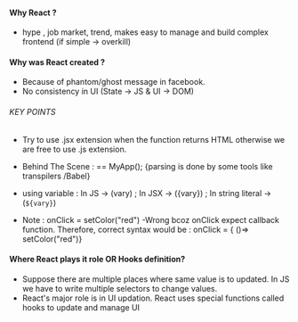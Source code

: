 #### Why React ? 
- hype , job market, trend, makes easy to manage and build complex frontend (if simple -> overkill)
#### Why was React created ?
-  Because of phantom/ghost message in facebook.
- No consistency in UI (State -> JS  & UI -> DOM) 

###### KEY POINTS
- Try to use .jsx extension when the function returns HTML otherwise we are free to use .js extension.

- Behind The Scene : <MyApp /> == MyApp(); {parsing is done by some tools like transpilers /Babel}

- using variable : In JS -> (vary) ;  In JSX -> ({vary}) ; In string literal -> (`${vary}`)

- Note : onClick = setColor("red")  -Wrong bcoz onClick expect callback function.
Therefore, correct syntax would be : onClick = { ()=> setColor("red")}
#### Where React plays it role OR Hooks definition?
- Suppose there are multiple places where same value is to updated. In JS we have to write multiple selectors to change values. 
- React's major role is in UI updation. React uses special functions called hooks to update and manage UI

